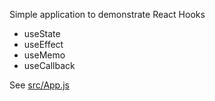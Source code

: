 Simple application to demonstrate React Hooks
* useState
* useEffect
* useMemo
* useCallback

See [src/App.js](https://github.com/emanuelhfarias/react-hooks/blob/master/src/App.js)
